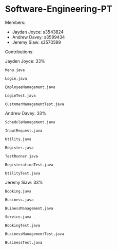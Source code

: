 # Software-Engineering-PT

Members:
- Jayden Joyce: s3543824
- Andrew Davey: s3589434
- Jeremy Siaw: s3570599

Contributions:

  Jayden Joyce: 33%
  
    Menu.java
    
    Login.java
    
    EmployeeManagement.java
    
    LoginTest.java
    
    CustomerManagementTest.java
    
  Andrew Davey: 33%
  
    ScheduleManagement.java
    
    InputRequest.java
    
    Utility.java
    
    Register.java
    
    TestRunner.java
    
    RegisterationTest.java
    
    UtilityTest.java
    
  Jeremy Siaw: 33%
  
    Booking.java
    
    Business.java
    
    BuinessManagement.java
    
    Service.java
    
    BookingTest.java
    
    BusinessManagementTest.java
    
    BusinessTest.java
    
    
    
   
